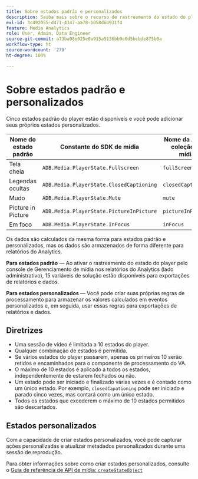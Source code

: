 ```yaml
---
title: Sobre estados padrão e personalizados
description: Saiba mais sobre o recurso de rastreamento do estado do player, incluindo requisitos e diretrizes para implementar e informar estados padrão e personalizados do player.
exl-id: 3c492055-d471-4147-aa78-b058d6b931f4
feature: Media Analytics
role: User, Admin, Data Engineer
source-git-commit: a73ba98e025e0a915a5136bb9e0d5bcbde875b0a
workflow-type: ht
source-wordcount: '279'
ht-degree: 100%

---
```


# Sobre estados padrão e personalizados

Cinco estados padrão do player estão disponíveis e você pode adicionar seus próprios estados personalizados.

| Nome do estado padrão | Constante do SDK de mídia | Nome da API da coleção de mídia |
|-----------------------|------------------------------------------|-----------------------------|
| Tela cheia | `ADB.Media.PlayerState.Fullscreen` | `fullScreen` |
| Legendas ocultas | `ADB.Media.PlayerState.ClosedCaptioning` | `closedCaptioning` |
| Mudo | `ADB.Media.PlayerState.Mute` | `mute` |
| Picture in Picture | `ADB.Media.PlayerState.PictureInPicture` | `pictureInPicture` |
| Em foco | `ADB.Media.PlayerState.InFocus` | `inFocus` |

Os dados são calculados da mesma forma para estados padrão e personalizados, mas os dados são armazenados de forma diferente para relatórios do Analytics.

**Para estados padrão** — Ao ativar o rastreamento do estado do player pelo console de Gerenciamento de mídia nos relatórios do Analytics (lado administrativo), 15 variáveis de solução estão disponíveis para exportações de relatórios e dados.

**Para estados personalizados** — Você pode criar suas próprias regras de processamento para armazenar os valores calculados em eventos personalizados e, em seguida, usar essas regras para exportações de relatórios e dados.

## Diretrizes

* Uma sessão de vídeo é limitada a 10 estados do player.
* Qualquer combinação de estados é permitida.
* Se vários estados do player passarem, apenas os primeiros 10 serão retidos e encaminhados para o componente de processamento do VA.
* O máximo de 10 estados é aplicado a todos os estados, independentemente de estarem fechados ou não.
* Um estado pode ser iniciado e finalizado várias vezes e é contado como um único estado. Por exemplo, `closedCapationing` pode ser iniciado e parado cinco vezes, mas contará como um único estado.
* Todos os estados que excederem o máximo de 10 estados permitidos são descartados.

## Estados personalizados

Com a capacidade de criar estados personalizados, você pode capturar ações personalizadas e atualizar metadados personalizados durante uma sessão de reprodução.

Para obter informações sobre como criar estados personalizados, consulte o [Guia de referência de API de mídia: `createStateObject`](https://aep-sdks.gitbook.io/docs/using-mobile-extensions/adobe-media-analytics/media-api-reference#createstateobject)

